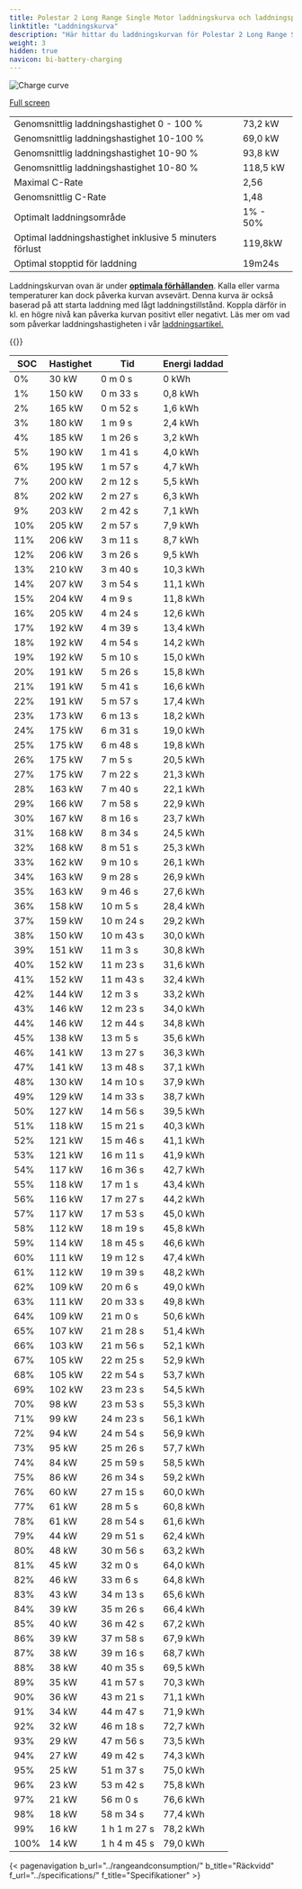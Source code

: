 ```yaml
---
title: Polestar 2 Long Range Single Motor laddningskurva och laddningsprestanda
linktitle: "Laddningskurva"
description: "Här hittar du laddningskurvan för Polestar 2 Long Range Single Motor."
weight: 3
hidden: true
navicon: bi-battery-charging
---
```

<!-- markdownlint-disable MD033 -->
<img src="/images/models/polestar/2/2_long_range_single_motor/chargingcurve.svg" alt="Charge curve" class="img-fluid">

[Full screen](/images/models/polestar/2/2_long_range_single_motor/chargingcurve.svg)


<table class="table table-striped border">
<tbody>
<tr>
<td>Genomsnittlig laddningshastighet 0 - 100 %</td><td>73,2 kW</td>
</tr>
<tr>
<td>Genomsnittlig laddningshastighet 10-100 %</td><td>69,0 kW</td>
</tr>
<tr>
<td>Genomsnittlig laddningshastighet 10-90 %</td><td>93,8 kW</td>
</tr>
<tr>
<td>Genomsnittlig laddningshastighet 10-80 %</td><td>118,5 kW</td>
</tr>
<tr>
<td>Maximal C-Rate</td><td>2,56</td>
</tr>
<tr>
<td>Genomsnittlig C-Rate</td><td>1,48</td>
</tr>
<tr>
<td>Optimalt laddningsområde</td><td>1% - 50%</td>
</tr>
<tr>
<td>Optimal laddningshastighet inklusive 5 minuters förlust</td><td>119,8kW</td>
</tr>
<tr>
<td>Optimal stopptid för laddning</td><td>19m24s</td>
</tr>
</tbody>
</table>


Laddningskurvan ovan är under **[optimala förhållanden](../../../../../technology/battery/charging/#temperatur)**. Kalla eller varma temperaturer kan dock påverka kurvan avsevärt. Denna kurva är också baserad på att starta laddning med lågt laddningstillstånd. Koppla därför in kl. en högre nivå kan påverka kurvan positivt eller negativt. Läs mer om vad som påverkar laddningshastigheten i vår [laddningsartikel.](../../../../../technology/battery/charging/)


{{<evkxdisplayaddarticle />}}
<table class="table table-striped border">
<thead>
<tr><th>SOC</th><th>Hastighet</th><th>Tid</th><th>Energi laddad</th></tr>
</thead>
<tbody>
<tr>
<td>0%</td><td>30 kW</td><td> 0 m 0 s </td><td>0 kWh </td>
</tr>
<tr>
<td>1%</td><td>150 kW</td><td> 0 m 33 s </td><td>0,8 kWh </td>
</tr>
<tr>
<td>2%</td><td>165 kW</td><td> 0 m 52 s </td><td>1,6 kWh </td>
</tr>
<tr>
<td>3%</td><td>180 kW</td><td> 1 m 9 s </td><td>2,4 kWh </td>
</tr>
<tr>
<td>4%</td><td>185 kW</td><td> 1 m 26 s </td><td>3,2 kWh </td>
</tr>
<tr>
<td>5%</td><td>190 kW</td><td> 1 m 41 s </td><td>4,0 kWh </td>
</tr>
<tr>
<td>6%</td><td>195 kW</td><td> 1 m 57 s </td><td>4,7 kWh </td>
</tr>
<tr>
<td>7%</td><td>200 kW</td><td> 2 m 12 s </td><td>5,5 kWh </td>
</tr>
<tr>
<td>8%</td><td>202 kW</td><td> 2 m 27 s </td><td>6,3 kWh </td>
</tr>
<tr>
<td>9%</td><td>203 kW</td><td> 2 m 42 s </td><td>7,1 kWh </td>
</tr>
<tr>
<td>10%</td><td>205 kW</td><td> 2 m 57 s </td><td>7,9 kWh </td>
</tr>
<tr>
<td>11%</td><td>206 kW</td><td> 3 m 11 s </td><td>8,7 kWh </td>
</tr>
<tr>
<td>12%</td><td>206 kW</td><td> 3 m 26 s </td><td>9,5 kWh </td>
</tr>
<tr>
<td>13%</td><td>210 kW</td><td> 3 m 40 s </td><td>10,3 kWh </td>
</tr>
<tr>
<td>14%</td><td>207 kW</td><td> 3 m 54 s </td><td>11,1 kWh </td>
</tr>
<tr>
<td>15%</td><td>204 kW</td><td> 4 m 9 s </td><td>11,8 kWh </td>
</tr>
<tr>
<td>16%</td><td>205 kW</td><td> 4 m 24 s </td><td>12,6 kWh </td>
</tr>
<tr>
<td>17%</td><td>192 kW</td><td> 4 m 39 s </td><td>13,4 kWh </td>
</tr>
<tr>
<td>18%</td><td>192 kW</td><td> 4 m 54 s </td><td>14,2 kWh </td>
</tr>
<tr>
<td>19%</td><td>192 kW</td><td> 5 m 10 s </td><td>15,0 kWh </td>
</tr>
<tr>
<td>20%</td><td>191 kW</td><td> 5 m 26 s </td><td>15,8 kWh </td>
</tr>
<tr>
<td>21%</td><td>191 kW</td><td> 5 m 41 s </td><td>16,6 kWh </td>
</tr>
<tr>
<td>22%</td><td>191 kW</td><td> 5 m 57 s </td><td>17,4 kWh </td>
</tr>
<tr>
<td>23%</td><td>173 kW</td><td> 6 m 13 s </td><td>18,2 kWh </td>
</tr>
<tr>
<td>24%</td><td>175 kW</td><td> 6 m 31 s </td><td>19,0 kWh </td>
</tr>
<tr>
<td>25%</td><td>175 kW</td><td> 6 m 48 s </td><td>19,8 kWh </td>
</tr>
<tr>
<td>26%</td><td>175 kW</td><td> 7 m 5 s </td><td>20,5 kWh </td>
</tr>
<tr>
<td>27%</td><td>175 kW</td><td> 7 m 22 s </td><td>21,3 kWh </td>
</tr>
<tr>
<td>28%</td><td>163 kW</td><td> 7 m 40 s </td><td>22,1 kWh </td>
</tr>
<tr>
<td>29%</td><td>166 kW</td><td> 7 m 58 s </td><td>22,9 kWh </td>
</tr>
<tr>
<td>30%</td><td>167 kW</td><td> 8 m 16 s </td><td>23,7 kWh </td>
</tr>
<tr>
<td>31%</td><td>168 kW</td><td> 8 m 34 s </td><td>24,5 kWh </td>
</tr>
<tr>
<td>32%</td><td>168 kW</td><td> 8 m 51 s </td><td>25,3 kWh </td>
</tr>
<tr>
<td>33%</td><td>162 kW</td><td> 9 m 10 s </td><td>26,1 kWh </td>
</tr>
<tr>
<td>34%</td><td>163 kW</td><td> 9 m 28 s </td><td>26,9 kWh </td>
</tr>
<tr>
<td>35%</td><td>163 kW</td><td> 9 m 46 s </td><td>27,6 kWh </td>
</tr>
<tr>
<td>36%</td><td>158 kW</td><td> 10 m 5 s </td><td>28,4 kWh </td>
</tr>
<tr>
<td>37%</td><td>159 kW</td><td> 10 m 24 s </td><td>29,2 kWh </td>
</tr>
<tr>
<td>38%</td><td>150 kW</td><td> 10 m 43 s </td><td>30,0 kWh </td>
</tr>
<tr>
<td>39%</td><td>151 kW</td><td> 11 m 3 s </td><td>30,8 kWh </td>
</tr>
<tr>
<td>40%</td><td>152 kW</td><td> 11 m 23 s </td><td>31,6 kWh </td>
</tr>
<tr>
<td>41%</td><td>152 kW</td><td> 11 m 43 s </td><td>32,4 kWh </td>
</tr>
<tr>
<td>42%</td><td>144 kW</td><td> 12 m 3 s </td><td>33,2 kWh </td>
</tr>
<tr>
<td>43%</td><td>146 kW</td><td> 12 m 23 s </td><td>34,0 kWh </td>
</tr>
<tr>
<td>44%</td><td>146 kW</td><td> 12 m 44 s </td><td>34,8 kWh </td>
</tr>
<tr>
<td>45%</td><td>138 kW</td><td> 13 m 5 s </td><td>35,6 kWh </td>
</tr>
<tr>
<td>46%</td><td>141 kW</td><td> 13 m 27 s </td><td>36,3 kWh </td>
</tr>
<tr>
<td>47%</td><td>141 kW</td><td> 13 m 48 s </td><td>37,1 kWh </td>
</tr>
<tr>
<td>48%</td><td>130 kW</td><td> 14 m 10 s </td><td>37,9 kWh </td>
</tr>
<tr>
<td>49%</td><td>129 kW</td><td> 14 m 33 s </td><td>38,7 kWh </td>
</tr>
<tr>
<td>50%</td><td>127 kW</td><td> 14 m 56 s </td><td>39,5 kWh </td>
</tr>
<tr>
<td>51%</td><td>118 kW</td><td> 15 m 21 s </td><td>40,3 kWh </td>
</tr>
<tr>
<td>52%</td><td>121 kW</td><td> 15 m 46 s </td><td>41,1 kWh </td>
</tr>
<tr>
<td>53%</td><td>121 kW</td><td> 16 m 11 s </td><td>41,9 kWh </td>
</tr>
<tr>
<td>54%</td><td>117 kW</td><td> 16 m 36 s </td><td>42,7 kWh </td>
</tr>
<tr>
<td>55%</td><td>118 kW</td><td> 17 m 1 s </td><td>43,4 kWh </td>
</tr>
<tr>
<td>56%</td><td>116 kW</td><td> 17 m 27 s </td><td>44,2 kWh </td>
</tr>
<tr>
<td>57%</td><td>117 kW</td><td> 17 m 53 s </td><td>45,0 kWh </td>
</tr>
<tr>
<td>58%</td><td>112 kW</td><td> 18 m 19 s </td><td>45,8 kWh </td>
</tr>
<tr>
<td>59%</td><td>114 kW</td><td> 18 m 45 s </td><td>46,6 kWh </td>
</tr>
<tr>
<td>60%</td><td>111 kW</td><td> 19 m 12 s </td><td>47,4 kWh </td>
</tr>
<tr>
<td>61%</td><td>112 kW</td><td> 19 m 39 s </td><td>48,2 kWh </td>
</tr>
<tr>
<td>62%</td><td>109 kW</td><td> 20 m 6 s </td><td>49,0 kWh </td>
</tr>
<tr>
<td>63%</td><td>111 kW</td><td> 20 m 33 s </td><td>49,8 kWh </td>
</tr>
<tr>
<td>64%</td><td>109 kW</td><td> 21 m 0 s </td><td>50,6 kWh </td>
</tr>
<tr>
<td>65%</td><td>107 kW</td><td> 21 m 28 s </td><td>51,4 kWh </td>
</tr>
<tr>
<td>66%</td><td>103 kW</td><td> 21 m 56 s </td><td>52,1 kWh </td>
</tr>
<tr>
<td>67%</td><td>105 kW</td><td> 22 m 25 s </td><td>52,9 kWh </td>
</tr>
<tr>
<td>68%</td><td>105 kW</td><td> 22 m 54 s </td><td>53,7 kWh </td>
</tr>
<tr>
<td>69%</td><td>102 kW</td><td> 23 m 23 s </td><td>54,5 kWh </td>
</tr>
<tr>
<td>70%</td><td>98 kW</td><td> 23 m 53 s </td><td>55,3 kWh </td>
</tr>
<tr>
<td>71%</td><td>99 kW</td><td> 24 m 23 s </td><td>56,1 kWh </td>
</tr>
<tr>
<td>72%</td><td>94 kW</td><td> 24 m 54 s </td><td>56,9 kWh </td>
</tr>
<tr>
<td>73%</td><td>95 kW</td><td> 25 m 26 s </td><td>57,7 kWh </td>
</tr>
<tr>
<td>74%</td><td>84 kW</td><td> 25 m 59 s </td><td>58,5 kWh </td>
</tr>
<tr>
<td>75%</td><td>86 kW</td><td> 26 m 34 s </td><td>59,2 kWh </td>
</tr>
<tr>
<td>76%</td><td>60 kW</td><td> 27 m 15 s </td><td>60,0 kWh </td>
</tr>
<tr>
<td>77%</td><td>61 kW</td><td> 28 m 5 s </td><td>60,8 kWh </td>
</tr>
<tr>
<td>78%</td><td>61 kW</td><td> 28 m 54 s </td><td>61,6 kWh </td>
</tr>
<tr>
<td>79%</td><td>44 kW</td><td> 29 m 51 s </td><td>62,4 kWh </td>
</tr>
<tr>
<td>80%</td><td>48 kW</td><td> 30 m 56 s </td><td>63,2 kWh </td>
</tr>
<tr>
<td>81%</td><td>45 kW</td><td> 32 m 0 s </td><td>64,0 kWh </td>
</tr>
<tr>
<td>82%</td><td>46 kW</td><td> 33 m 6 s </td><td>64,8 kWh </td>
</tr>
<tr>
<td>83%</td><td>43 kW</td><td> 34 m 13 s </td><td>65,6 kWh </td>
</tr>
<tr>
<td>84%</td><td>39 kW</td><td> 35 m 26 s </td><td>66,4 kWh </td>
</tr>
<tr>
<td>85%</td><td>40 kW</td><td> 36 m 42 s </td><td>67,2 kWh </td>
</tr>
<tr>
<td>86%</td><td>39 kW</td><td> 37 m 58 s </td><td>67,9 kWh </td>
</tr>
<tr>
<td>87%</td><td>38 kW</td><td> 39 m 16 s </td><td>68,7 kWh </td>
</tr>
<tr>
<td>88%</td><td>38 kW</td><td> 40 m 35 s </td><td>69,5 kWh </td>
</tr>
<tr>
<td>89%</td><td>35 kW</td><td> 41 m 57 s </td><td>70,3 kWh </td>
</tr>
<tr>
<td>90%</td><td>36 kW</td><td> 43 m 21 s </td><td>71,1 kWh </td>
</tr>
<tr>
<td>91%</td><td>34 kW</td><td> 44 m 47 s </td><td>71,9 kWh </td>
</tr>
<tr>
<td>92%</td><td>32 kW</td><td> 46 m 18 s </td><td>72,7 kWh </td>
</tr>
<tr>
<td>93%</td><td>29 kW</td><td> 47 m 56 s </td><td>73,5 kWh </td>
</tr>
<tr>
<td>94%</td><td>27 kW</td><td> 49 m 42 s </td><td>74,3 kWh </td>
</tr>
<tr>
<td>95%</td><td>25 kW</td><td> 51 m 37 s </td><td>75,0 kWh </td>
</tr>
<tr>
<td>96%</td><td>23 kW</td><td> 53 m 42 s </td><td>75,8 kWh </td>
</tr>
<tr>
<td>97%</td><td>21 kW</td><td> 56 m 0 s </td><td>76,6 kWh </td>
</tr>
<tr>
<td>98%</td><td>18 kW</td><td> 58 m 34 s </td><td>77,4 kWh </td>
</tr>
<tr>
<td>99%</td><td>16 kW</td><td>1 h 1 m 27 s </td><td>78,2 kWh </td>
</tr>
<tr>
<td>100%</td><td>14 kW</td><td>1 h 4 m 45 s </td><td>79,0 kWh </td>
</tr>
</tbody>
</table>


{< pagenavigation b_url="../rangeandconsumption/" b_title="Räckvidd" f_url="../specifications/" f_title="Specifikationer" >}
